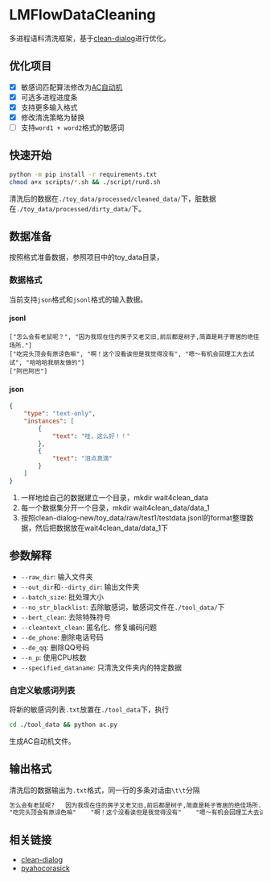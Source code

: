 # LMFlowDataCleaning

多进程语料清洗框架，基于[clean-dialog](https://github.com/lemon234071/clean-dialog/tree/master)进行优化。

## 优化项目

- [x] 敏感词匹配算法修改为[AC自动机](https://en.wikipedia.org/wiki/Aho%E2%80%93Corasick_algorithm)
- [x] 可选多进程进度条
- [x] 支持更多输入格式 
- [x] 修改清洗策略为替换
- [ ] 支持`word1 + word2`格式的敏感词

## 快速开始

```bash
python -m pip install -r requirements.txt
chmod a+x scripts/*.sh && ./script/run8.sh
```

清洗后的数据在`./toy_data/processed/cleaned_data/`下，脏数据在`./toy_data/processed/dirty_data/`下。

## 数据准备

按照格式准备数据，参照项目中的toy_data目录，

### 数据格式

当前支持`json`格式和`jsonl`格式的输入数据。

#### jsonl

```jsonl
["怎么会有老鼠呢？", "因为我现在住的房子又老又旧,前后都是树子,简直是耗子寄居的绝佳场所."]
["吃完头顶会有原谅色嘛", "啊！这个没看诶但是我觉得没有", "嗯～有机会回理工大去试试", "哈哈哈我朋友做的"]
["阿巴阿巴"]
```

#### json

```json
{
    "type": "text-only",
    "instances": [
        {
            "text": "哇，这么好！！"
        },
        {
            "text": "泪点真滴"
        }
    ]
}
```

1. 一样地给自己的数据建立一个目录，mkdir wait4clean_data
2. 每一个数据集分开一个目录，mkdir wait4clean_data/data_1
3. 按照clean-dialog-new/toy_data/raw/test1/testdata.jsonl的format整理数据，然后把数据放在wait4clean_data/data_1下

## 参数解释

- `--raw_dir`: 输入文件夹
- `--out_dir`和`--dirty_dir`: 输出文件夹
- `--batch_size`: 批处理大小
- `--no_str_blacklist`: 去除敏感词，敏感词文件在`./tool_data/`下
- `--bert_clean`: 去除特殊符号
- `--cleantext_clean`: 匿名化、修复编码问题
- `--de_phone`: 删除电话号码
- `--de_qq`: 删除QQ号码
- `--n_p`: 使用CPU核数
- `--specified_dataname`: 只清洗文件夹内的特定数据


### 自定义敏感词列表

将新的敏感词列表`.txt`放置在`./tool_data`下，执行

```bash
cd ./tool_data && python ac.py
```

生成AC自动机文件。

## 输出格式

清洗后的数据输出为`.txt`格式，同一行的多条对话由`\t\t`分隔

```txt
怎么会有老鼠呢?   因为我现在住的房子又老又旧,前后都是树子,简直是耗子寄居的绝佳场所.
"吃完头顶会有原谅色嘛"    "啊！这个没看诶但是我觉得没有"    "嗯～有机会回理工大去试试"    "哈哈哈我朋友做的"
```

## 相关链接

- [clean-dialog](https://github.com/lemon234071/clean-dialog/tree/master)
- [pyahocorasick](https://pypi.org/project/pyahocorasick)